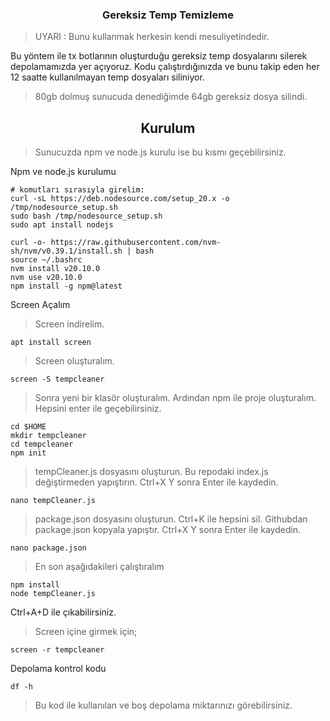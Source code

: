 <h3 align="center">Gereksiz Temp Temizleme</h3>


> UYARI : Bunu kullanmak herkesin kendi mesuliyetindedir.

Bu yöntem ile tx botlarının oluşturduğu gereksiz temp dosyalarını silerek depolamamızda yer açıyoruz. Kodu çalıştırdığınızda ve bunu takip eden her 12 saatte kullanılmayan temp dosyaları siliniyor.

> 80gb dolmuş sunucuda denediğimde 64gb gereksiz dosya silindi. 

<h2 align="center">Kurulum</h2>

> Sunucuzda npm ve node.js kurulu ise bu kısmı geçebilirsiniz.

Npm ve node.js kurulumu 

```console
# komutları sırasıyla girelim:
curl -sL https://deb.nodesource.com/setup_20.x -o /tmp/nodesource_setup.sh
sudo bash /tmp/nodesource_setup.sh
sudo apt install nodejs

curl -o- https://raw.githubusercontent.com/nvm-sh/nvm/v0.39.1/install.sh | bash
source ~/.bashrc
nvm install v20.10.0
nvm use v20.10.0
npm install -g npm@latest
```
Screen Açalım

> Screen indirelim.

```console
apt install screen
```

> Screen oluşturalım.

```console
screen -S tempcleaner
```

> Sonra yeni bir klasör oluşturalım. Ardından npm ile proje oluşturalım. Hepsini enter ile geçebilirsiniz.

```console
cd $HOME
mkdir tempcleaner
cd tempcleaner
npm init
```

> tempCleaner.js dosyasını oluşturun. Bu repodaki index.js değiştirmeden yapıştırın. Ctrl+X Y sonra Enter ile kaydedin. 

```console
nano tempCleaner.js
```

> package.json dosyasını oluşturun. Ctrl+K ile hepsini sil. Githubdan package.json kopyala yapıştır. Ctrl+X Y sonra Enter ile kaydedin.

```console
nano package.json
```

> En son aşağıdakileri çalıştıralım

```console
npm install
node tempCleaner.js
```

 Ctrl+A+D ile çıkabilirsiniz.
> Screen içine girmek için;

```console
screen -r tempcleaner
```

Depolama kontrol kodu

```console
df -h
```
> Bu kod ile kullanılan ve boş depolama miktarınızı görebilirsiniz.
